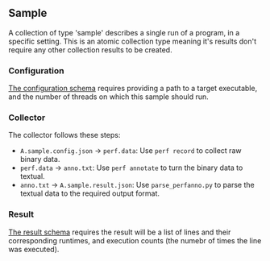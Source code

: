 ## Sample
A collection of type 'sample' describes a single run of a program, in a specific setting.
This is an atomic collection type meaning it's results don't require any other collection results to be created.

### Configuration
[The configuration schema](schemas/sample.config.schema.json) requires providing a path to a target executable,
and the number of threads on which this sample should run.

### Collector
The collector follows these steps:
* `A.sample.config.json` -> `perf.data`: Use `perf record` to collect raw binary data.
* `perf.data` -> `anno.txt`: Use `perf annotate` to turn the binary data to textual.
* `anno.txt` -> `A.sample.result.json`: Use `parse_perfanno.py` to parse the textual data to the required output format.

### Result
[The result schema](schemas/sample.result.schema.json) requires the result will be a list of lines and their corresponding runtimes, and execution counts (the numebr of times the line was executed).
